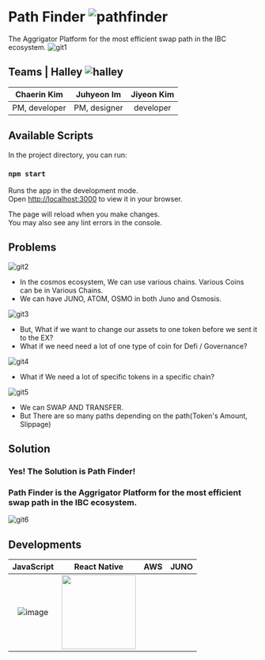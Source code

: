 # Path Finder ![pathfinder](https://user-images.githubusercontent.com/88828307/182005917-1909988c-900e-464f-af74-4863a996e642.png)

The Aggrigator Platform for the most efficient swap path in the IBC ecosystem.
![git1](https://user-images.githubusercontent.com/88828307/182005372-46b0a193-c8c9-4894-a62b-7550de73649c.png)

## Teams | Halley ![halley](https://user-images.githubusercontent.com/88828307/182005913-93dc2abd-ce73-446d-8737-e9cb1414c2e7.png)
| Chaerin Kim | Juhyeon Im | Jiyeon Kim |
| :--------: | :--------: | :--------: | 
| PM, developer | PM, designer | developer | 

## Available Scripts

In the project directory, you can run:

### `npm start`

Runs the app in the development mode.\
Open [http://localhost:3000](http://localhost:3000) to view it in your browser.

The page will reload when you make changes.\
You may also see any lint errors in the console.


## Problems
![git2](https://user-images.githubusercontent.com/88828307/182005462-af76529b-897e-46ae-9b2f-75ba19059889.png)
* In the cosmos ecosystem, We can use various chains. Various Coins can be in Various Chains.
* We can have JUNO, ATOM, OSMO in both Juno and Osmosis.

![git3](https://user-images.githubusercontent.com/88828307/182005549-6b8b6a40-7a0c-40ba-86bd-b99695cc7221.png)
* But, What if we want to change our assets to one token before we sent it to the EX?
* What if we need need a lot of one type of coin for Defi / Governance?

![git4](https://user-images.githubusercontent.com/88828307/182005614-9c206eb9-31b8-4f40-9a2a-c2b33332bb1f.png)
* What if We need a lot of specific tokens in a specific chain?

![git5](https://user-images.githubusercontent.com/88828307/182005617-f5090438-646b-429f-9dcc-1faecc2efc0c.png)
* We can SWAP AND TRANSFER.
* But There are so many paths depending on the path(Token's Amount, Slippage)

## Solution
### Yes! The Solution is Path Finder!
### Path Finder is the Aggrigator Platform for the most efficient swap path in the IBC ecosystem. 
![git6](https://user-images.githubusercontent.com/88828307/182005618-b9ff1710-5f23-4994-a135-89b09e5f2e66.png)

## Developments
| JavaScript | React Native | AWS | JUNO |
| :--------: | :--------: | :--------: | :--------: |  
|   ![image](https://user-images.githubusercontent.com/72171903/180640940-cff8ce3c-1f89-44be-880c-9e64e95b0a7c.png)    |  <img src="https://user-images.githubusercontent.com/72171903/180640959-031a6856-aec8-47af-bf13-5cea5bf41214.png" width="150" /> 
